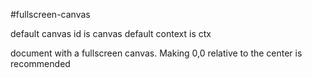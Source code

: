 #fullscreen-canvas

default canvas id is canvas
default context is ctx

document with a fullscreen canvas. Making 0,0 relative to the center is recommended
